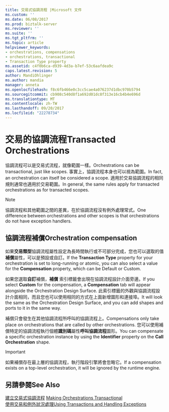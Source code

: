```yaml
---
title: 交易式協調流程 |Microsoft 文件
ms.custom: ''
ms.date: 06/08/2017
ms.prod: biztalk-server
ms.reviewer: ''
ms.suite: ''
ms.tgt_pltfrm: ''
ms.topic: article
helpviewer_keywords:
- orchestrations, compensations
- orchestrations, transactional
- Transaction Type property
ms.assetid: c4f0b6ca-d939-4d3a-b7ef-53c6aafdea9c
caps.latest.revision: 5
author: MandiOhlinger
ms.author: mandia
manager: anneta
ms.openlocfilehash: f8c6fb466e0c3cc5cae4a076237d1dbc970b5794
ms.sourcegitcommit: cb908c540d8f1a692d01dc8f313e16cb4b4e696d
ms.translationtype: MT
ms.contentlocale: zh-TW
ms.lasthandoff: 09/20/2017
ms.locfileid: "22278734"
---
```

# <a name="transacted-orchestrations"></a><span data-ttu-id="55787-102">交易的協調流程</span><span class="sxs-lookup"><span data-stu-id="55787-102">Transacted Orchestrations</span></span>
<span data-ttu-id="55787-103">協調流程可以是交易式流程，就像範圍一樣。</span><span class="sxs-lookup"><span data-stu-id="55787-103">Orchestrations can be transactional, just like scopes.</span></span> <span data-ttu-id="55787-104">事實上，協調流程本身也可以視為範圍。</span><span class="sxs-lookup"><span data-stu-id="55787-104">In fact, an orchestration can itself be considered a scope.</span></span> <span data-ttu-id="55787-105">適用於交易協調流程的相同規則通常也適用於交易範圍。</span><span class="sxs-lookup"><span data-stu-id="55787-105">In general, the same rules apply for transacted orchestrations as for transacted scopes.</span></span>  
  
> [!NOTE]
>  <span data-ttu-id="55787-106">協調流程和其他範圍之間的差異，在於協調流程沒有例外處理常式。</span><span class="sxs-lookup"><span data-stu-id="55787-106">One difference between orchestrations and other scopes is that orchestrations do not have exception handlers.</span></span>  
  
## <a name="orchestration-compensation"></a><span data-ttu-id="55787-107">協調流程補償</span><span class="sxs-lookup"><span data-stu-id="55787-107">Orchestration compensation</span></span>  
 <span data-ttu-id="55787-108">如果**交易類型**協調流程屬性設定為長時間執行或不可部分完成，您也可以選取的值**補償**屬性，可以是預設或自訂。</span><span class="sxs-lookup"><span data-stu-id="55787-108">If the **Transaction Type** property for your orchestration is set to long-running or atomic, you can also select a value for the **Compensation** property, which can be Default or Custom.</span></span>  
  
 <span data-ttu-id="55787-109">如果您選取**自訂**補償，**補償** 索引標籤會出現在協調流程設計介面旁邊。</span><span class="sxs-lookup"><span data-stu-id="55787-109">If you select **Custom** for the compensation, a **Compensation** tab will appear alongside the Orchestration Design Surface.</span></span> <span data-ttu-id="55787-110">此索引標籤的外觀與協調流程設計介面相同，而且您也可以使用相同的方式在上面新增圖形和連接埠。</span><span class="sxs-lookup"><span data-stu-id="55787-110">It will look the same as the Orchestration Design Surface, and you can add shapes and ports to it in the same way.</span></span>  
  
 <span data-ttu-id="55787-111">補償只會發生在其他協調流程所呼叫的協調流程上。</span><span class="sxs-lookup"><span data-stu-id="55787-111">Compensations only take place on orchestrations that are called by other orchestrations.</span></span> <span data-ttu-id="55787-112">您可以使用補償特定的協調流程執行個體**識別碼**屬性**呼叫協調流程**圖形。</span><span class="sxs-lookup"><span data-stu-id="55787-112">You can compensate a specific orchestration instance by using the **Identifier** property on the **Call Orchestration** shape.</span></span>  
  
> [!IMPORTANT]
>  <span data-ttu-id="55787-113">如果補償存在最上層的協調流程，執行階段引擎將會忽略它。</span><span class="sxs-lookup"><span data-stu-id="55787-113">If a compensation exists on a top-level orchestration, it will be ignored by the runtime engine.</span></span>  
  
## <a name="see-also"></a><span data-ttu-id="55787-114">另請參閱</span><span class="sxs-lookup"><span data-stu-id="55787-114">See Also</span></span>  
 <span data-ttu-id="55787-115">[建立交易式協調流程](../core/making-orchestrations-transactional.md) </span><span class="sxs-lookup"><span data-stu-id="55787-115">[Making Orchestrations Transactional](../core/making-orchestrations-transactional.md) </span></span>  
 [<span data-ttu-id="55787-116">使用交易和例外狀況處理</span><span class="sxs-lookup"><span data-stu-id="55787-116">Using Transactions and Handling Exceptions</span></span>](../core/using-transactions-and-handling-exceptions.md)